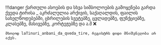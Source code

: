 
!!!danger 
    ქართული ასოების და სხვა სიმბოლოების გამოყენება გარდა ქვედა ტირისა _ აკრძალულია არქივის, საქაღალდის, ფაილის სახელწოდებებში, ცხრილების სვეტებზე, ცვლადებზე, ფუნქციებზე, კლასებზე, მასივებზე, კორტეჟებზე და ა.შ ❌

    მხოლოდ laTinuri_anbani_da_qveda_tire, რეგისტრს დიდი მნიშვნელობა არ აქვს.